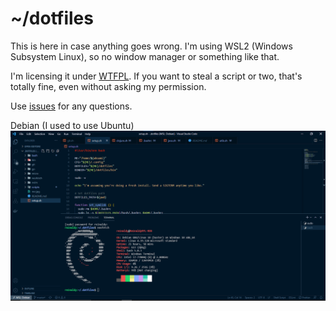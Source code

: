 # ~/dotfiles

This is here in case anything goes wrong. I'm using WSL2 (Windows Subsystem Linux), so no window manager or something like that.

I'm licensing it under [WTFPL](./LICENSE). If you want to steal a script or two, that's totally fine, even without asking my permission.

Use [issues](https://github.com/aldy505/dotfiles/issues) for any questions.

Debian (I used to use Ubuntu)
![](./debian.png)
